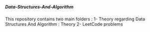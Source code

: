 ##### Data-Structures-And-Algorithm

This repository contains two main folders :
  1- Theory regarding Data Structures And Algorithm : Theory
  2- LeetCode problems 
